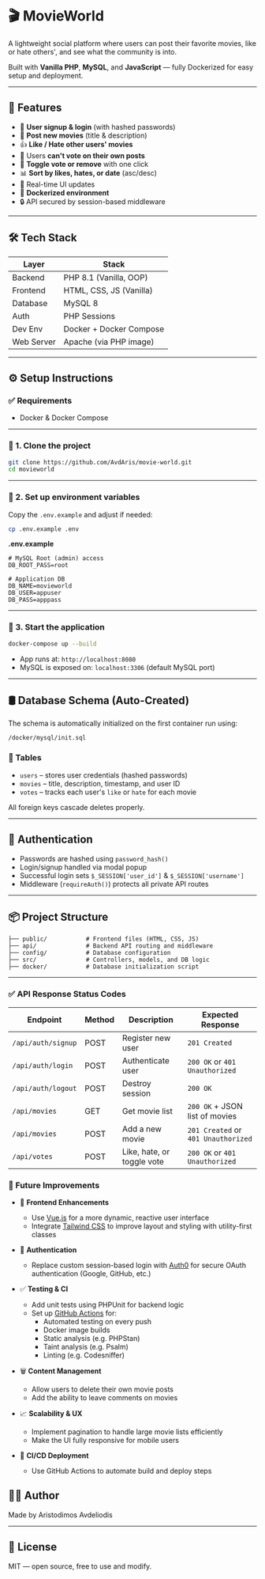 # 🎬 MovieWorld

A lightweight social platform where users can post their favorite movies, like or hate others', and see what the community is into.

Built with **Vanilla PHP**, **MySQL**, and **JavaScript** — fully Dockerized for easy setup and deployment.

---

## 🌟 Features

- 📝 **User signup & login** (with hashed passwords)
- 🎥 **Post new movies** (title & description)
- 👍 **Like / Hate other users' movies**
- 🚫 Users **can't vote on their own posts**
- 🔁 **Toggle vote or remove** with one click
- 📊 **Sort by likes, hates, or date** (asc/desc)
- 🎯 Real-time UI updates
- 🐳 **Dockerized environment**
- 🔒 API secured by session-based middleware

---

## 🛠️ Tech Stack

| Layer       | Stack                 |
|-------------|------------------------|
| Backend     | PHP 8.1 (Vanilla, OOP) |
| Frontend    | HTML, CSS, JS (Vanilla) |
| Database    | MySQL 8                |
| Auth        | PHP Sessions           |
| Dev Env     | Docker + Docker Compose |
| Web Server  | Apache (via PHP image) |

---

## ⚙️ Setup Instructions

### ✅ Requirements

- Docker & Docker Compose

---

### 📁 1. Clone the project

```bash
git clone https://github.com/AvdAris/movie-world.git
cd movieworld
```

---

### 📝 2. Set up environment variables

Copy the `.env.example` and adjust if needed:

```bash
cp .env.example .env
```

**.env.example**

```env
# MySQL Root (admin) access
DB_ROOT_PASS=root

# Application DB
DB_NAME=movieworld
DB_USER=appuser
DB_PASS=apppass
```

---

### 🐳 3. Start the application

```bash
docker-compose up --build
```

- App runs at: `http://localhost:8080`
- MySQL is exposed on: `localhost:3306` (default MySQL port)

---

## 🛢️ Database Schema (Auto-Created)

The schema is automatically initialized on the first container run using:

```text
/docker/mysql/init.sql
```

### 🔹 Tables

- `users` – stores user credentials (hashed passwords)
- `movies` – title, description, timestamp, and user ID
- `votes` – tracks each user's `like` or `hate` for each movie

All foreign keys cascade deletes properly.

---

## 🔐 Authentication

- Passwords are hashed using `password_hash()`
- Login/signup handled via modal popup
- Successful login sets `$_SESSION['user_id']` & `$_SESSION['username']`
- Middleware (`requireAuth()`) protects all private API routes

---

## 📦 Project Structure

```text
├── public/           # Frontend files (HTML, CSS, JS)
├── api/              # Backend API routing and middleware
├── config/           # Database configuration
├── src/              # Controllers, models, and DB logic
├── docker/           # Database initialization script

```

---

### ✅ API Response Status Codes

| Endpoint            | Method | Description                 | Expected Response                           |
|---------------------|--------|-----------------------------|---------------------------------------------|
| `/api/auth/signup`  | POST   | Register new user           | `201 Created`                               |
| `/api/auth/login`   | POST   | Authenticate user           | `200 OK` or `401 Unauthorized`              |
| `/api/auth/logout`  | POST   | Destroy session             | `200 OK`                                    |
| `/api/movies`       | GET    | Get movie list              | `200 OK` + JSON list of movies              |
| `/api/movies`       | POST   | Add a new movie             | `201 Created` or `401 Unauthorized`         |
| `/api/votes`        | POST   | Like, hate, or toggle vote  | `200 OK` or `401 Unauthorized`              |


### 🚀 Future Improvements

- 💅 **Frontend Enhancements**
  - Use [Vue.js](https://vuejs.org/) for a more dynamic, reactive user interface
  - Integrate [Tailwind CSS](https://tailwindcss.com/) to improve layout and styling with utility-first classes

- 🔐 **Authentication**
  - Replace custom session-based login with [Auth0](https://auth0.com/) for secure OAuth authentication (Google, GitHub, etc.)

- ✅ **Testing & CI**
  - Add unit tests using PHPUnit for backend logic
  - Set up [GitHub Actions](https://github.com/features/actions) for:
    - Automated testing on every push
    - Docker image builds
    - Static analysis (e.g. PHPStan)
    - Taint analysis (e.g. Psalm)
    - Linting (e.g. Codesniffer) 

- 🗑️ **Content Management**
  - Allow users to delete their own movie posts
  - Add the ability to leave comments on movies

- 📈 **Scalability & UX**
  - Implement pagination to handle large movie lists efficiently
  - Make the UI fully responsive for mobile users

- 🚀 **CI/CD Deployment**
  - Use GitHub Actions to automate build and deploy steps

## 👨‍💻 Author

Made by Aristodimos Avdeliodis

---

## 📜 License

MIT — open source, free to use and modify.

